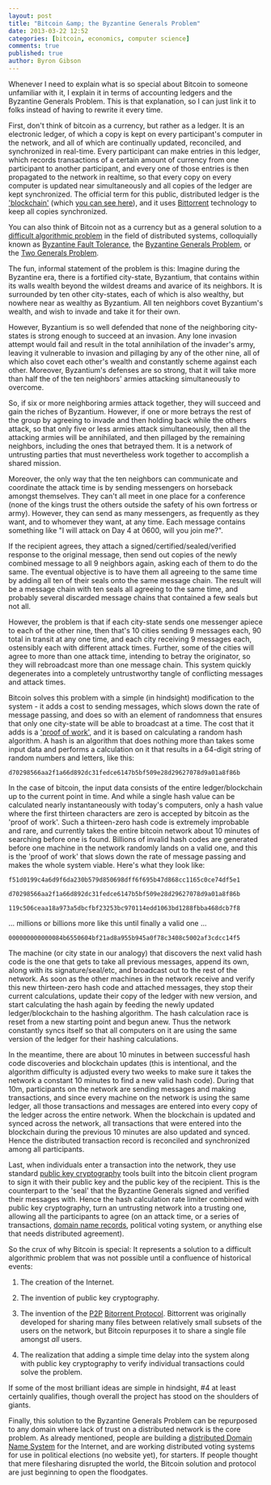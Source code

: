 ```yaml
---
layout: post
title: "Bitcoin &amp; the Byzantine Generals Problem"
date: 2013-03-22 12:52
categories: [bitcoin, economics, computer science]
comments: true
published: true
author: Byron Gibson
---
```


Whenever I need to explain what is so special about Bitcoin to someone unfamiliar with it, I explain it in terms of accounting ledgers and the Byzantine Generals Problem.  This is that explanation, so I can just link it to folks instead of having to rewrite it every time.

First, don't think of bitcoin as a currency, but rather as a ledger.  It is an electronic ledger, of which a copy is kept on every participant's computer in the network, and all of which are continually updated, reconciled, and synchronized in real-time.  Every participant can make entries in this ledger, which records transactions of a certain amount of currency from one participant to another participant, and every one of those entries is then propagated to the network in realtime, so that every copy on every computer is updated near simultaneously and all copies of the ledger are kept synchronized.  The official term for this public, distributed ledger is the ['blockchain'][1] (which [you can see here][2]), and it uses [Bittorrent][11] technology to keep all copies synchronized.

You can also think of Bitcoin not as a currency but as a general solution to a [difficult algorithmic problem][6] in the field of distributed systems, colloquially known as [Byzantine Fault Tolerance][3], the [Byzantine Generals Problem][4], or the [Two Generals Problem][5].

<!-- more -->

The fun, informal statement of the problem is this:  Imagine during the Byzantine era, there is a fortified city-state, Byzantium, that contains within its walls wealth beyond the wildest dreams and avarice of its neighbors.  It is surrounded by ten other city-states, each of which is also wealthy, but nowhere near as wealthy as Byzantium.  All ten neighbors covet Byzantium's wealth, and wish to invade and take it for their own.

However, Byzantium is so well defended that none of the neighboring city-states is strong enough to succeed at an invasion.  Any lone invasion attempt would fail and result in the total annihilation of the invader's army, leaving it vulnerable to invasion and pillaging by any of the other nine, all of which also covet each other's wealth and constantly scheme against each other.  Moreover, Byzantium's defenses are so strong, that it will take more than half the of the ten neighbors' armies attacking simultaneously to overcome.  

So, if six or more neighboring armies attack together, they will succeed and gain the riches of Byzantium.  However, if one or more betrays the rest of the group by agreeing to invade and then holding back while the others attack, so that only five or less armies attack simultaneously, then all the attacking armies will be annihilated, and then pillaged by the remaining neighbors, including the ones that betrayed them.  It is a network of untrusting parties that must nevertheless work together to accomplish a shared mission.

Moreover, the only way that the ten neighbors can communicate and coordinate the attack time is by sending messengers on horseback amongst themselves.  They can't all meet in one place for a conference (none of the kings trust the others outside the safety of his own fortress or army).  However, they can send as many messengers, as frequently as they want, and to whomever they want, at any time.  Each message contains something like "I will attack on Day 4 at 0600, will you join me?". 

If the recipient agrees, they attach a signed/certified/sealed/verified response to the original message, then send out copies of the newly combined message to all 9 neighbors again, asking each of them to do the same.  The eventual objective is to have them all agreeing to the same time by adding all ten of their seals onto the same message chain.  The result will be a message chain with ten seals all agreeing to the same time, and probably several discarded message chains that contained a few seals but not all.

However, the problem is that if each city-state sends one messenger apiece to each of the other nine, then that's 10 cities sending 9 messages each, 90 total in transit at any one time, and each city receiving 9 messages each, ostensibly each with different attack times.  Further, some of the cities will agree to more than one attack time, intending to betray the originator, so they will rebroadcast more than one message chain.  This system quickly degenerates into a completely untrustworthy tangle of conflicting messages and attack times.

Bitcoin solves this problem with a simple (in hindsight) modification to the system - it adds a cost to sending messages, which slows down the rate of message passing, and does so with an element of randomness that ensures that only one city-state will be able to broadcast at a time.  The cost that it adds is a ['proof of work'][7], and it is based on calculating a random hash algorithm.  A hash is an algorithm that does nothing more than takes some input data and performs a calculation on it that results in a 64-digit string of random numbers and letters, like this:

    d70298566aa2f1a66d892dc31fedce6147b5bf509e28d29627078d9a01a8f86b

In the case of bitcoin, the input data consists of the entire ledger/blockchain up to the current point in time.  And while a single hash value can be calculated nearly instantaneously with today's computers, only a hash value where the first thirteen characters are zero is accepted by bitcoin as the 'proof of work'.  Such a thirteen-zero hash code is extremely improbable and rare, and currently takes the entire bitcoin network about 10 minutes of searching before one is found.  Billions of invalid hash codes are generated before one machine in the network randomly lands on a valid one, and this is the 'proof of work' that slows down the rate of message passing and makes the whole system viable.  Here's what they look like:

    f51d0199c4a6d9f6da230b579d850698dff6f695b47d868cc1165c0ce74df5e1

    d70298566aa2f1a66d892dc31fedce6147b5bf509e28d29627078d9a01a8f86b

    119c506ceaa18a973a5dbcfbf23253bc970114edd1063bd1288fbba468dcb7f8

... millions or billions more like this until finally a valid one ... 

    000000000000084b6550604bf21ad8a955b945a0f78c3408c5002af3cdcc14f5

The machine (or city state in our analogy) that discovers the next valid hash code is the one that gets to take all previous messages, append its own, along with its signature/seal/etc, and broadcast out to the rest of the network.  As soon as the other machines in the network receive and verify this new thirteen-zero hash code and attached messages, they stop their current calculations, update their copy of the ledger with new version, and start calculating the hash again by feeding the newly updated ledger/blockchain to the hashing algorithm.  The hash calculation race is reset from a new starting point and begun anew.  Thus the network constantly syncs itself so that all computers on it are using the same version of the ledger for their hashing calculations.

In the meantime, there are about 10 minutes in between successful hash code discoveries and blockchain updates (this is intentional, and the algorithm difficulty is adjusted every two weeks to make sure it takes the network a constant 10 minutes to find a new valid hash code).  During that 10m, participants on the network are sending messages and making transactions, and since every machine on the network is using the same ledger, all those transactions and messages are entered into every copy of the ledger across the entire network.  When the blockchain is updated and synced across the network, all transactions that were entered into the blockchain during the previous 10 minutes are also updated and synced.  Hence the distributed transaction record is reconciled and synchronized among all participants.

Last, when individuals enter a transaction into the network, they use standard [public key cryptography][8] tools built into the bitcoin client program to sign it with their public key and the public key of the recipient.  This is the counterpart to the 'seal' that the Byzantine Generals signed and verified their messages with.  Hence the hash calculation rate limiter combined with public key cryptography, turn an untrusting network into a trusting one, allowing all the participants to agree (on an attack time, or a series of transactions, [domain name records][9], political voting system, or anything else that needs distributed agreement).

So the crux of why Bitcoin is special:  It represents a solution to a difficult algorithmic problem that was not possible until a confluence of historical events:

1.  The creation of the Internet.

2.  The invention of public key cryptography.

3.  The invention of the [P2P][10] [Bitorrent Protocol][11].  Bittorrent was originally developed for sharing many files between relatively small subsets of the users on the network, but Bitcoin repurposes it to share a single file amongst *all* users.  

4.  The realization that adding a simple time delay into the system along with public key cryptography to verify individual transactions could solve the problem.  

If some of the most brilliant ideas are simple in hindsight, #4 at least certainly qualifies, though overall the project has stood on the shoulders of giants.

Finally, this solution to the Byzantine Generals Problem can be repurposed to any domain where lack of trust on a distributed network is the core problem.  As already mentioned, people are building a [distributed Domain Name System][9] for the Internet, and are working distributed voting systems for use in political elections (no website yet), for starters.  If people thought that mere filesharing disrupted the world, the Bitcoin solution and protocol are just beginning to open the floodgates.

[1]:    https://en.bitcoin.it/wiki/Blockchain
[2]:    http://blockchain.info/
[3]:    https://en.wikipedia.org/wiki/Byzantine_fault_tolerance
[4]:    http://en.wikipedia.org/wiki/Byzantine\_Generals%27\_Problem
[5]:    https://en.wikipedia.org/wiki/Two_Generals%27_Problem
[6]:    https://en.wikipedia.org/wiki/Consensus_(computer_science)
[7]:    https://en.bitcoin.it/wiki/Proof_of_work
[8]:    https://en.wikipedia.org/wiki/Public-key_cryptography
[9]:    https://dot-bit.org/Main_Page
[10]:   https://en.wikipedia.org/wiki/Peer_to_peer
[11]:   https://en.wikipedia.org/wiki/BitTorrent

